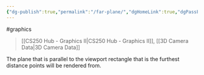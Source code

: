 ```yaml
---
{"dg-publish":true,"permalink":"/far-plane/","dgHomeLink":true,"dgPassFrontmatter":false,"dgShowLocalGraph":true}
---
```


#graphics 
> [[CS250 Hub - Graphics II|CS250 Hub - Graphics II]], [[3D Camera Data|3D Camera Data]]

The plane that is parallel to the viewport rectangle that is the furthest distance points will be rendered from.